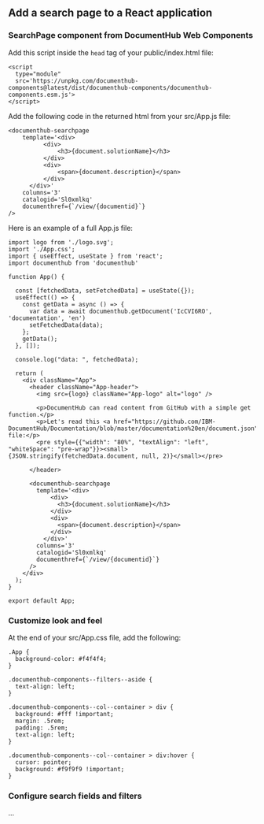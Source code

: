 ## Add a search page to a React application

### SearchPage component from DocumentHub Web Components

Add this script inside the ```head``` tag of your public/index.html file:
```
<script 
  type="module" 
  src='https://unpkg.com/documenthub-components@latest/dist/documenthub-components/documenthub-components.esm.js'>
</script>
```

Add the following code in the returned html from your src/App.js file:
  
```
<documenthub-searchpage
    template='<div>
          <div>
              <h3>{document.solutionName}</h3>
          </div>
          <div>
              <span>{document.description}</span>
          </div>
      </div>'
    columns='3'
    catalogid='Sl0xmlkq'
    documenthref={`/view/{documentid}`}
/>
```

Here is an example of a full App.js file:

```
import logo from './logo.svg';
import './App.css';
import { useEffect, useState } from 'react';
import documenthub from 'documenthub'

function App() {

  const [fetchedData, setFetchedData] = useState({});
  useEffect(() => {
    const getData = async () => {
      var data = await documenthub.getDocument('IcCVI6RO', 'documentation', 'en')
      setFetchedData(data);
    };
    getData();
  }, []);

  console.log("data: ", fetchedData);

  return (
    <div className="App">
      <header className="App-header">
        <img src={logo} className="App-logo" alt="logo" />
								
        <p>DocumentHub can read content from GitHub with a simple get function.</p>
        <p>Let's read this <a href="https://github.com/IBM-DocumentHub/Documentation/blob/master/documentation%20en/document.json">document.json</a> file:</p>
        <pre style={{"width": "80%", "textAlign": "left", "whiteSpace": "pre-wrap"}}><small>{JSON.stringify(fetchedData.document, null, 2)}</small></pre>
				
      </header>
      
      <documenthub-searchpage
        template='<div>
            <div>
              <h3>{document.solutionName}</h3>
            </div>
            <div>
              <span>{document.description}</span>
            </div>
          </div>'
        columns='3'
        catalogid='Sl0xmlkq'
        documenthref={`/view/{documentid}`}
      />
    </div>
  );
}

export default App;
```


### Customize look and feel

At the end of your src/App.css file, add the following:

```
.App {
  background-color: #f4f4f4;
}

.documenthub-components--filters--aside {
  text-align: left;
}

.documenthub-components--col--container > div {
  background: #fff !important;
  margin: .5rem;
  padding: .5rem;
  text-align: left;
}

.documenthub-components--col--container > div:hover {
  cursor: pointer;
  background: #f9f9f9 !important;
}
```



### Configure search fields and filters

...
